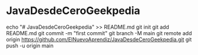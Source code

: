 # JavaDesdeCeroGeekpedia
echo "# JavaDesdeCeroGeekpedia" >> README.md
git init
git add README.md
git commit -m "first commit"
git branch -M main
git remote add origin https://github.com/ElNuevoAprendiz/JavaDesdeCeroGeekpedia.git
git push -u origin main
